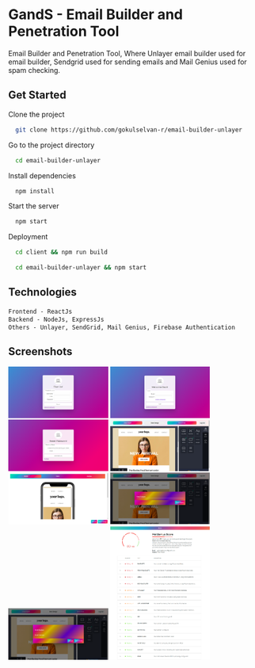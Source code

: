 
# GandS - Email Builder and Penetration Tool

Email Builder and Penetration Tool, Where Unlayer email builder used for email builder,  Sendgrid used for sending emails and Mail Genius used for spam checking.

## Get Started

Clone the project

```bash
  git clone https://github.com/gokulselvan-r/email-builder-unlayer
```

Go to the project directory

```bash
  cd email-builder-unlayer
```

Install dependencies

```bash
  npm install
```

Start the server

```bash
  npm start 
```

Deployment

```bash
  cd client && npm run build
```

```bash
  cd email-builder-unlayer && npm start
```




## Technologies
    Frontend - ReactJs
    Backend - NodeJs, ExpressJs
    Others - Unlayer, SendGrid, Mail Genius, Firebase Authentication
    

## Screenshots

<img src="/screenshots/SignUp.png" width=40% height=50%>
<img src="/screenshots/Login.png" width=40% height=50%>
<img src="/screenshots/ResetPassword.png" width=40% height=50%>
<img src="/screenshots/Home.png" width=40% height=50%>
<img src="/screenshots/Save.png" width=40% height=50%>
<img src="/screenshots/CheckSpam.png" width=40% height=50%>
<img src="/screenshots/SendMail.png" width=40% height=50%>
<img src="/screenshots/Score.png" width=40% height=50%>
